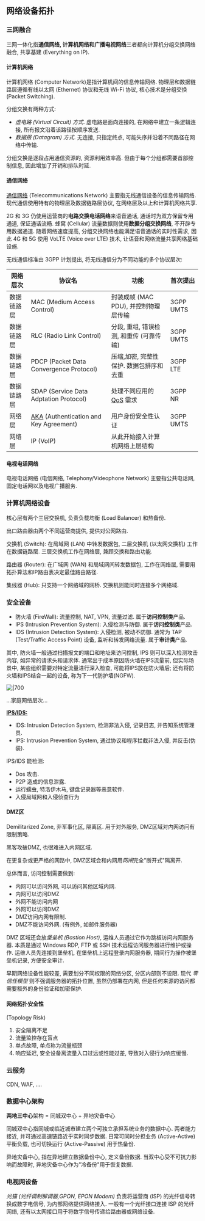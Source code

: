 ## 网络设备拓扑

### 三网融合

三网一体化指**通信网络, 计算机网络和广播电视网络**三者都向计算机分组交换网络融合, 共享基建 (Everything on IP). 

#### 计算机网络

计算机网络 (Computer Network)是指计算机间的信息传输网络. 物理层和数据链路层遵循有线以太网 (Ethernet) 协议和无线 Wi-Fi 协议, 核心技术是分组交换 (Packet Switching). 

分组交换有两种方式:
- *虚电路 (Virtual Circuit) 方式*. 虚电路是面向连接的, 在网络中建立一条逻辑连接, 所有报文沿着该路径按顺序发送.
- *数据报 (Datagram) 方式*. 无连接, 只指定终点, 可能失序并沿着不同路径在网络中传输.

分组交换是逐段占用通信资源的, 资源利用效率高. 但由于每个分组都需要首部控制信息, 因此增加了开销和排队时延.

#### 通信网络

[通信网络](../Information/Signals%20&%20Systems/无线通信技术.md) (Telecommunications Network) 主要指无线通信设备的信息传输网络. 现代通信使用特有的物理层及数据链路层协议, 在网络层及以上和计算机网络共享.

2G 和 3G 仍使用运营商的**电路交换电话网络**来语音通话, 通话时为双方保留专用通道, 保证通话流畅. 蜂窝 (Cellular) 流量数据则使用**数据分组交换网络**, 不开辟专用数据通道. 随着网络速度提高, 分组交换网络也能满足语音通话的实时性需求, 因此 4G 和 5G 使用 VoLTE (Voice over LTE) 技术, 让语音和网络流量共享网络基础设施.

无线通信标准由 3GPP 计划提出, 将无线通信分为不同功能的多个协议层次:

| 网络层次   | 协议名                                  | 功能                                     | 首次提出  |
| ---------- | --------------------------------------- | ---------------------------------------- | --------- |
| 数据链路层 | MAC (Medium Access Control)             | 封装成帧 (MAC PDU), 并控制物理层传输     | 3GPP UMTS |
| 数据链路层 | RLC (Radio Link Control)                | 分段, 重组, 错误检测, 和重传 (可靠传输)  | 3GPP UMTS |
| 数据链路层 | PDCP (Packet Data Convergence Protocol) | 压缩,加密, 完整性保护. 数据包排序和去重  | 3GPP LTE  |
| 数据链路层 | SDAP (Service Data Adptation Protocol)  | 处理不同应用的 [QoS](网络层/QoS.md) 需求 | 3GPP NR   |
| 网络层     | [AKA](../Security/密码学/安全协议/认证的密钥协商协议/AKA%20协议.md) (Authentication and Key Agreement)  | 用户身份安全性认证                                         | 3GPP UMTS |
| 网络层     | IP (VoIP)                                     | 从此开始接入计算机网络上层结构           |           |

#### 电视电话网络

电视电话网络 (电信网络, Telephony/Videophone Network) 主要指公共电话网, 固定电话网以及电视广播服务. 

### 计算机网络设备

核心层有两个三层交换机, 负责负载均衡 (Load Balancer) 和热备份.

出口路由器由两个不同运营商提供, 提供对公网路由.

交换机 (Switch): 在局域网 (LAN) 中转发数据包, 二层交换机 (以太网交换机) 工作在数据链路层. 三层交换机工作在网络层, 兼顾交换和路由功能.

路由器 (Router): 在广域网 (WAN) 和局域网间转发数据包, 工作在网络层, 需要用拓扑算法和IP路由表决定最佳路由路径.

集线器 (Hub): 只支持一个网络域的网桥. 交换机则能同时连接多个网络域.

### 安全设备

- 防火墙 (FireWall): 流量控制, NAT, VPN, 流量过滤. 属于**访问控制类**产品.
- IPS (Intrusion Prevention System): 入侵检测与防御. 属于**访问控制类**产品.
- IDS (Intrusion Detection System): 入侵检测, 被动不防御. 通常为 TAP (Test/Traffic Access Point) 设备, 监听和转发网络流量. 属于**审计类**产品.

其中, 防火墙一般通过扫描报文的端口和地址来访问控制, IPS 则可以深入检测攻击内容, 如异常的请求头和请求体. 通常出于成本原因防火墙在IPS流量前, 但实际场景中, 某些组织需要对特定流量进行深入检查, 可能将IPS放在防火墙后; 还有将防火墙和IPS结合一起的设备, 称为下一代防护墙(NGFW).

![|700](../attach/网络拓扑图%20v3.0.avif)

...家庭网络层次...

[**IPS/IDS:**](FireWall/IDPS.md)
- IDS: Intrusion Detection System, 检测非法入侵, 记录日志, 并告知系统管理员.
- IPS: Intrusion Prevention System, 通过协议和程序拦截非法入侵, 并反击(伪装).

IPS/IDS 能检测:
- Dos 攻击.
- P2P 造成的信息泄露.
- 运行蠕虫, 特洛伊木马, 键盘记录器等恶意软件.
- 入侵局域网和入侵侦查行为

#### DMZ区

Demilitarized Zone, 非军事化区, 隔离区. 用于对外服务, DMZ区域对内网访问有限制策略.

黑客攻破DMZ, 也很难进入内网区域.

在更复杂或更严格的网路中, DMZ区域会和内网用*网闸*完全"断开式"隔离开.

总体而言, 访问控制需要做到:
- 内网可以访问外网, 可以访问其他区域内网.
- 内网可以访问DMZ
- 外网不能访问内网
- 外网可以访问DMZ
- DMZ访问内网有限制.
- DMZ不能访问外网. (有例外, 如邮件服务器)

DMZ 区域还会放*堡垒机 (Bastion Host)*, 运维人员通过它作为跳板访问内网服务器. 本质是通过 Windows RDP, FTP 或 SSH 技术远程访问服务器进行维护或操作. 运维人员先连接到堡垒机, 在堡垒机上远程登录内网服务器, 期间行为操作被堡垒机记录, 方便安全审计.

早期网络设备性能较差, 需要划分不同权限的网络分区, 分区内部则不设限. 现代 *零信任模型* 则不强调服务器的拓扑位置, 虽然仍部署在内网, 但是任何来源的访问都需要额外的身份验证和加密保护. 

#### 网络拓扑安全性

(Topology Risk)
1. 安全隔离不足
2. 流量监控存在盲点
3. 单点故障, 单点称为流量瓶颈
4. 响应延迟, 安全设备离流量入口过远或性能过差, 导致对入侵行为响应缓慢.

### 云服务

CDN, WAF, ....

### 数据中心架构

**两地三中心**架构 = 同城双中心 + 异地灾备中心

同城双中心指同城或临近城市建立两个可独立承担系统业务的数据中心. 两者能力接近, 并可通过高速链路近乎实时同步数据. 日常可同时分担业务 (Active-Active) 平衡负载, 也可切换运行 (Active-Passive) 用于热备份.

异地灾备中心, 指在异地建立数据备份中心, 定义备份数据. 当双中心受不可抗力影响而故障时, 异地灾备中心作为"冷备份"用于恢复数据.

### 电视网设备

*光猫 (光纤调制解调器,GPON, EPON Modem)* 负责将运营商 (ISP) 的光纤信号转换成数字电信号, 为内部网络提供网络接入. 一般有一个光纤接口连接 ISP 的光纤网络, 还有以太网接口用于将数字信号传递给路由器或网络设备.

